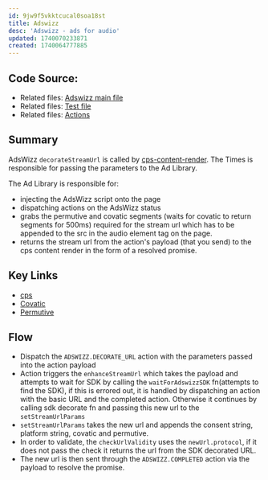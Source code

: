 ```yaml
---
id: 9jw9f5vkktcucal0soa18st
title: Adswizz
desc: 'Adswizz - ads for audio'
updated: 1740070233871
created: 1740064777885
---
```

## Code Source:  
- Related files: [Adswizz main file](/ncu-ad-manager/src/Modules/AdsWizz/AdsWizz.ts)
- Related files: [Test file](/ncu-ad-manager/src/Modules/AdsWizz/AdsWizz.test.ts)
- Related files: [Actions](/ncu-ad-manager/src/Modules/AdsWizz/Adswizz.actions.ts)

## Summary
AdsWizz `decorateStreamUrl` is called by [cps-content-render](../../../times/cps-content-render/packages/radio/src/pages/Live/LiveAudioPlayer.tsx). The Times is responsible for passing the parameters to the Ad Library. 

The Ad Library is responsible for: 
- injecting the AdsWizz script onto the page
- dispatching actions on the AdsWizz status
- grabs the permutive and covatic segments (waits for covatic to return segments for 500ms) required for the stream url which has to be appended to the src in the audio element tag on the page. 
- returns the stream url from the action's payload (that you send) to the cps content render in the form of a resolved promise.

## Key Links
- [cps](../../../times/cps-content-render/packages/radio/src/pages/Live/LiveAudioPlayer.tsx)
- [Covatic](/ncu-ad-manager/src/Modules/Covatic/Covatic.ts)
- [Permutive](/ncu-ad-manager/src/Modules/Permutive/Permutive.ts)

## Flow 
- Dispatch the `ADSWIZZ.DECORATE_URL` action with the parameters passed into the action payload
- Action triggers the `enhanceStreamUrl` which takes the payload and attempts to wait for SDK by calling the `waitForAdswizzSDK` fn(attempts to find the SDK), if this is errored out, it is handled by dispatching an action with the basic URL and the completed action. Otherwise it continues by calling sdk decorate fn and passing this new url to the `setStreamUrlParams` 
-  `setStreamUrlParams` takes the new url and appends the consent string, platform string, covatic and permutive. 
- In order to validate, the `checkUrlValidity` uses the `newUrl.protocol`, if it does not pass the check it returns the url from the SDK decorated URL. 
- The new url is then sent through the `ADSWIZZ.COMPLETED` action via the payload to resolve the promise.

